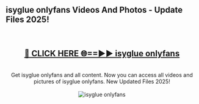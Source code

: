 <h2>isyglue onlyfans Videos And Photos - Update Files 2025!</h2>
<br>
<div align="center">
<h2><a href="https://linkcuts.com/hfmhzwbr" rel="nofollow">🔴 CLICK HERE 🌐==►► isyglue onlyfans</a></h2>
<br>
Get isyglue onlyfans and all content. Now you can access all videos and pictures of isyglue onlyfans. New Updated Files 2025!
<br>
<br>
<a href="https://linkcuts.com/hfmhzwbr" rel="nofollow" data-target="animated-image.originalLink"><img src="https://i.ibb.co.com/WyWwxjT/player-gif2.gif" alt="isyglue onlyfans" style="max-width: 100%; display: inline-block;" data-target="animated-image.originalImage"></a>
</div>
<br>